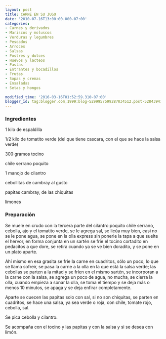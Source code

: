 ```yaml
---
layout: post
title: CARNE EN SU JUGO
date: '2010-07-16T13:00:00.000-07:00'
categories:
- Carnes y derivados
- Mariscos y moluscos
- Verduras y legumbres
- Pescados
- Arroces
- Salsas
- Postres y dulces
- Huevos y lacteos
- Pastas
- Entrantes y bocadillos
- Frutas
- Sopas y cremas
- Ensaladas
- Setas y hongos
 
modified_time: '2016-03-16T01:52:59.310-07:00'
blogger_id: tag:blogger.com,1999:blog-5299957599287034512.post-5284394148918712057
---
```


<h3>Ingredientes</h3>

1 kilo de espaldilla

1/2 kilo de tomatito verde (del que tiene cascara, con el que se hace la salsa verde)

300 gramos tocino

chile serrano poquito

1 manojo de cilantro

cebollitas de cambray al gusto

papitas cambray, de las chiquitas

limones

<h3>Preparación</h3>

Se muele en crudo con la tercera parte del cilantro poquito chile serrano, cebolla, ajo y el tomatito verde, se le agrega sal, se licúa muy bien, casi no se le pone agua, se pone en la olla express sin ponerle la tapa a que suelte el hervor, en forma conjunta en un sartén se fríe el tocino cortadito en pedacitos a que dore, se retira cuando ya se ve bien doradito, y se pone en un plato aparte.

Ahí mismo en esa grasita se fríe la carne en cuadritos, sólo un poco, lo que se llama sofreir, se pasa la carne  a la olla en la que está la salsa verde; las cebollas se parten a la mitad y se fríen en el mismo sartén, se incorporan a la carne con la salsa, se agrega un poco de agua, no mucha, se cierra la olla, cuando empieza a sonar la olla, se toma el tiempo y se deja más o menos 10 minutos, se apaga y se deja enfirar completamente.

Aparte se cuecen las papitas solo con sal, si no son chiquitas, se parten en cuadritos, se hace una salsa, ya sea verde o roja, con chile, tomate rojo, cebolla, sal.

Se pica cebolla y cilantro.

Se acompaña con el tocino y las papitas y con la salsa y si se desea con limón.

